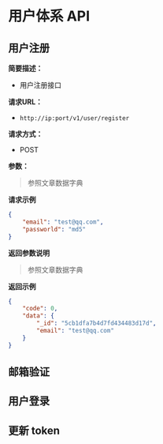 # 用户体系 API

## 用户注册

**简要描述：** 

- 用户注册接口

**请求URL：** 
- ` http://ip:port/v1/user/register `
  
**请求方式：**
- POST 

**参数：** 

> 参照文章数据字典

 **请求示例**

```json
{
	"email": "test@qq.com",
	"passworld": "md5"
}
```

 **返回参数说明** 

> 参照文章数据字典

 **返回示例**
```json
{
    "code": 0,
    "data": {
        "_id": "5cb1dfa7b4d7fd434483d17d",
        "email": "test@qq.com"
    }
}
```

## 邮箱验证

## 用户登录

## 更新 token